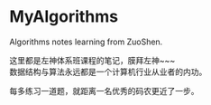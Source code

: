 # MyAlgorithms
Algorithms notes learning from ZuoShen.

这里都是左神体系班课程的笔记，膜拜左神~~~  
数据结构与算法永远都是一个计算机行业从业者的内功。  


每多练习一道题，就距离一名优秀的码农更近了一步。
